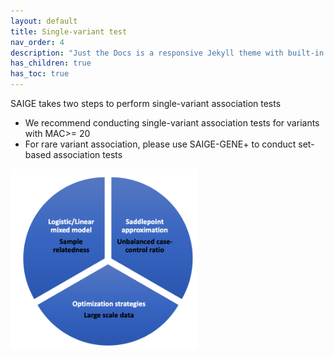 ```yaml
---
layout: default
title: Single-variant test 
nav_order: 4
description: "Just the Docs is a responsive Jekyll theme with built-in search that is easily customizable and hosted on GitHub Pages."
has_children: true
has_toc: true
---
```


SAIGE takes two steps to perform single-variant association tests
- We recommend conducting single-variant association tests for variants with MAC>= 20
- For rare variant association, please use SAIGE-GENE+ to conduct set-based association tests 

<img src="/assets/img/SAIGE-pie.png" width="300">
